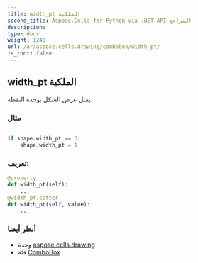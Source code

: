 ```yaml
---
title: width_pt الملكية
second_title: Aspose.Cells for Python via .NET API المراجع
description:
type: docs
weight: 1240
url: /ar/aspose.cells.drawing/combobox/width_pt/
is_root: false
---
```

##  width_pt الملكية

يمثل عرض الشكل بوحدة النقطة.

###  مثال

```python

if shape.width_pt == 3:
    shape.width_pt = 1

```
###  تعريف:
```python
@property
def width_pt(self):
    ...
@width_pt.setter
def width_pt(self, value):
    ...
```

###  أنظر أيضا
* وحدة [aspose.cells.drawing](../../)
* فئة [ComboBox](/cells/python-net/ar/aspose.cells.drawing/combobox)
